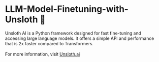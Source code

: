 # LLM-Model-Finetuning-with-Unsloth 🚀
Unsloth AI is a Python framework designed for fast fine-tuning and accessing large language models. It offers a simple API and performance that is 2x faster compared to Transformers.<br>
<br>
For more information, visit [Unsloth.ai](https://github.com/unslothai/unsloth)

